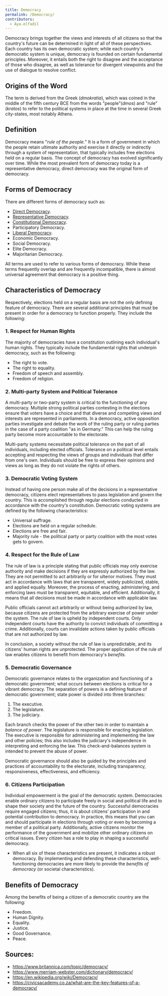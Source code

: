```yaml
---
title: Democracy
permalink: /Democracy/
contributors:
  - Aya.elfadil
---
```


Democracy brings together the views and interests of all citizens so
that the country's future can be determined in light of all of these
perspectives. Each country has its own democratic system; while each
country's democratic system is unique, democracy is founded on certain
fundamental principles. Moreover, it entails both the right to disagree
and the acceptance of those who disagree, as well as tolerance for
divergent viewpoints and the use of dialogue to resolve conflict.

## Origins of the Word

The term is derived from the Greek (*dmokratia*), which was coined in
the middle of the fifth century BCE from the words "people"(*dmos*) and
"rule" (*kratos*) to refer to the political systems in place at the time
in several Greek city-states, most notably Athens.

## Definition

Democracy means "*rule of the people.*" It is a form of government in
which the people retain ultimate authority and exercise it directly or
indirectly through a system of representation, that typically includes
free elections held on a regular basis. The concept of democracy has
evolved significantly over time. While the most prevalent form of
democracy today is a representative democracy, direct democracy was the
original form of democracy.

## Forms of Democracy

There are different forms of democracy such as:

- [Direct Democracy](/Direct_Democracy "wikilink").
- [Representative Democracy](/Representative_Democracy "wikilink").
- [Constitutional Democracy](/Constitutional_Democracy "wikilink").
- Participatory Democracy.
- [Liberal Democracy](/Liberal_Democracy "wikilink").
- Economic Democracy.
- Social Democracy.
- Elite Democracy.
- Majoritarian Democracy.

All terms are used to refer to various forms of democracy. While these
terms frequently overlap and are frequently incompatible, there is
almost universal agreement that democracy is a positive thing.

## Characteristics of Democracy

Respectively, elections held on a regular basis are not the only
defining feature of democracy. There are several additional principles
that must be present in order for a democracy to function properly. They
include the following:

### 1. Respect for Human Rights

The majority of democracies have a constitution outlining each
individual's human rights. They typically include the fundamental rights
that underpin democracy, such as the following:

- The right to vote.
- The right to equality.
- Freedom of speech and assembly.
- Freedom of religion.

### 2. Multi-party System and Political Tolerance

A multi-party or two-party system is critical to the functioning of any
democracy. Multiple strong political parties contesting in the elections
ensure that voters have a choice and that diverse and competing views
and interests are represented in parliaments. In a democracy, active
opposition parties investigate and debate the work of the ruling party
or ruling parties in the case of a party coalition "as in Germany." This
can help the ruling party become more accountable to the electorate.

Multi-party systems necessitate political tolerance on the part of all
individuals, including elected officials. Tolerance on a political level
entails accepting and respecting the views of groups and individuals
that differ from one's own. Individuals should be free to express their
opinions and views as long as they do not violate the rights of others.

### 3. Democratic Voting System

Instead of having one person make all of the decisions in a
representative democracy, citizens elect representatives to pass
legislation and govern the country. This is accomplished through regular
elections conducted in accordance with the country's constitution.
Democratic voting systems are defined by the following characteristics:

- Universal suffrage.
- Elections are held on a regular schedule.
- Elections are free and fair.
- Majority rule - the political party or party coalition with the most
  votes gets to govern.

### 4. Respect for the Rule of Law

The rule of law is a principle stating that public officials may only
exercise authority and make decisions if they are expressly authorized
by the law. They are not permitted to act arbitrarily or for ulterior
motives. They must act in accordance with laws that are transparent,
widely publicized, stable, and applied equally. Moreover, the process of
enacting, administering, and enforcing laws must be transparent,
equitable, and efficient. Additionally, it means that all decisions must
be made in accordance with applicable law.

Public officials cannot act arbitrarily or without being authorized by
law, because citizens are protected from the arbitrary exercise of power
under the system. The rule of law is upheld by independent courts. Only
independent courts have the authority to convict individuals of
committing a crime. Additionally, courts can invalidate actions taken by
public officials that are not authorized by law.

In conclusion, a society without the rule of law is unpredictable, and
its citizens' human rights are unprotected. The proper application of
the rule of law enables citizens to benefit from democracy's *benefits*.

### 5. Democratic Governance

Democratic governance relates to the organization and functioning of a
democratic government; what occurs between elections is critical for a
vibrant democracy. The separation of powers is a defining feature of
democratic government; state power is divided into three branches:

1.  The executive.
2.  The legislature.
3.  The judiciary.

Each branch checks the power of the other two in order to maintain a
*balance of power*. The legislature is responsible for enacting
legislation. The executive is responsible for administering and
implementing the law and other policies; this also includes the
judiciary's independence in interpreting and enforcing the law. This
check-and-balances system is intended to prevent the abuse of power.

Democratic governance should also be guided by the principles and
practices of accountability to the electorate, including transparency,
responsiveness, effectiveness, and efficiency.

### 6. Citizens Participation

Individual empowerment is the goal of the democratic system. Democracies
enable ordinary citizens to participate freely in social and political
life and to shape their society and the future of the country.
Successful democracies require engaged citizens; thus, it is about
citizens' participation in and potential contribution to democracy. In
practice, this means that you can and should participate in elections
through voting or even by becoming a member of a political party.
Additionally, active citizens monitor the performance of the government
and mobilize other ordinary citizens on critical issues. Every citizen
has a role to play in shaping a successful democracy.

- When all six of these characteristics are present, it indicates a
  robust democracy. By implementing and defending these characteristics,
  well-functioning democracies are more likely to provide the *benefits
  of democracy* (or societal characteristics).

## Benefits of Democracy

Among the benefits of being a citizen of a democratic country are the
following:

- Freedom.
- Human Dignity.
- Equality.
- Justice.
- Good Governance.
- Peace.

## Sources:

- <https://www.britannica.com/topic/democracy/>
- <https://www.merriam-webster.com/dictionary/democracy/>
- <https://en.wikipedia.org/wiki/Democracy/>
- <https://civicsacademy.co.za/what-are-the-key-features-of-a-democracy/>
